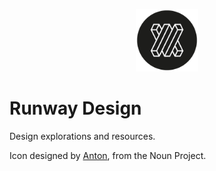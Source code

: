 <p align="center">
  <img src="PNG/icon.png" width="100">
</p>

# Runway Design

Design explorations and resources.

Icon designed by [Anton](https://thenounproject.com/parkasever/), from the Noun Project.